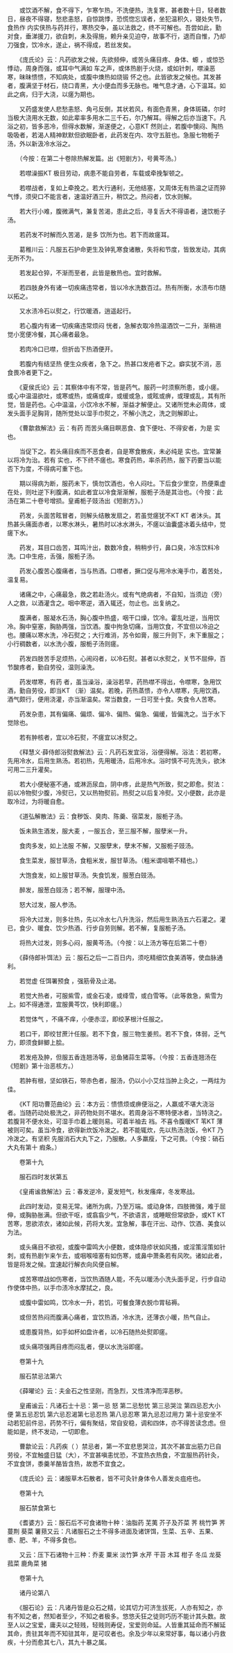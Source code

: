 <!-- { "loadSidebar": true } -->
　　或饮酒不解，食不得下，乍寒乍热，不洗便热，洗复寒，甚者数十日，轻者数日，昼夜不得寝，愁悲恚怒，自惊跳悸，恐慌惚忘误者，坐犯温积久，寝处失节，食热作 内实侠热与药并行，寒热交争，虽以法救之，终不可解也。吾尝如此，勤对食，垂涕援刀，欲自刺，未及得施，赖升亲见迫夺，故事不行，退而自惟，乃却刀强食，饮冷水，遂止，祸不得成，若丝发矣。

　　《庞氏论》云：凡药欲发之候，先欲频伸，或苦头痛目疼、身体、螈 ，或惊恐悸动，周身而强，或耳中气满如 车之声，或体热剧于火烧，或如针刺，噤澡恶寒，昧昧愦愦，不知病处，或腹中燠热如烧锻 怀之也。此皆欲发之候也。其发甚者，腹满坚于材石，绕口青黑，大小便血而多无脉也。唯气息才通，心下温耳。如此之病，归于大浇，以瘥为期也。

　　又药盛发使人悲愁恚怒、角弓反倒，其状若风，有面色青黑，身体斑磷，尔时当极大浇用水无数，如此辈率多用水二三千石，尔乃解耳。得解之后亦当速下。凡浴之初，皆多恶冷，但得水数解，渐遂便之，心意KT 然则止，若腹中懊闷、陶热吸吸者，若渴人精神默默但欲眠卧者，此药发在内、攻守五脏也。急服七物栀子汤，外以新汲冷水浴之。

　　（今按：在第二十卷除热解发篇。出《短剧方》，号黄芩汤。）

　　若噤澡振KT 极目劳动，病患不能自劳者，车载或牵挽掣顿之。

　　若噤战者，复如上牵挽之。若大行通利，无他结塞，又周体无有热温之证而猝气悸，须臾口不能言者，速温好酒三升，稍饮之。热闷者，饮水则解。

　　若大行小难，腹微满气，兼复苦渴，患此之后，寻复舌大不得语者，速饮栀子汤。

　　若药发不时解而久苦渴，是多 饮所为也。若下而故瘥耳。

　　葛稚川云：凡服五石护命更生及钟乳寒食诸散，失将和节度，皆致发动，其病无所不为。

　　若发起仓猝，不渐而至者，此皆是散热也。宜时救解。

　　若四肢身外有诸一切疾痛违常者，皆以冷水洗数百过。热有所衡，水渍布巾随以拓之。

　　又水渍冷石以熨之，行饮暖酒，逍遥起行。

　　若心腹内有诸一切疾痛违常烦闷 恍者，急解衣取冷热温酒饮一二升，渐稍进觉小宽便冷餐，其心痛者最急。

　　若肉冷口已噤，但折齿下热酒便开。

　　若腹内有结坚热 便生众疾者，急下之。热甚口发疮者下之。癖实犹不消，恶食畏冷者更下之。

　　《夏侯氏论》云：其察体中有不常，皆是药气。服药一时须察所患，或小瘥。或心中温温欲吐，或寒或热，或痛或痒，或缓或急，或眩或痹，或理或乱，其有所觉，皆是药也。心中温温，小饮冷水不解，渐益才解便止。又诸所觉未必周体，或发头面手足胸背，随所觉处以湿手巾熨之，不解小洗之，洗之则解即止。

　　《曹歙救解法》云：有药 而苦头痛目瞑恶食、食下便吐、不得安者，为是 实也。

　　当促下之。若头痛目疾而不恶食者，自是寒食散疾，未必纯是 实也。宜常兼以将冷为治。若有 实也，不下终不瘥也。寒食药热，率杀药热，服下药要当以能否下为度，不得病可重下也。

　　期以得病为断，服药未下，慎勿饮酒也，令人闷吐。下后食少里空，热便乘虚在处，则吐逆下利腹满，如此者宜以冷食渐渐解，服栀子汤是其治也。（今按：此汤在第二十卷号增损。皇甫栀子豉汤出《短剧方》。）

　　药发，头面苦眩冒者，则解头结散发扇之，若虽觉瘥犹不KT KT 者沐头。其热甚头痛面赤者，以寒水淋头，暑热时以冰水淋头，不瘥以油囊盛冰着头结中，觉瘥下水。

　　药发，耳目口齿苦，耳鸣汁出，数数冷食，稍稍步行，鼻口臭，冷冻饮料冷洗。口中生疮，舌强，服栀子汤。

　　药发心腹苦心腹痛者，当与热酒。口噤者，撅口促与用冷水淹手巾，着苦处，温复易。

　　诸痛之中，心痛最急，救之若赴汤火。或有气绝病者，不自知，当须边（旁）人之救，以酒灌含之。咽中寒逆，酒入辄还，勿止也。出复纳之。

　　腹满者，服凝水石汤，胸心腹中热盛，咽干口燥，饮冷。霍乱吐逆，当用饮冷。胸中窒塞，胸胁两强，当饮酒。腹中拘急切痛，当用饮食，不宜但以冷迫之也。腰痛以寒水洗，冷石熨之；大行难消，苏令如膏，服三升则下，未下重服之；小行稠数者，以水洗小腹，服栀子汤则瘥。

　　药发四肢苦手足烦热，心闹闷者，以冷石熨。甚者以水熨之，关节不屈伸，百节酸疼者，勤自劳役，温则澡洗。

　　药发噤寒，有药 者，虽当澡浴，澡浴若早，药热噤不得出，令噤寒，急用饮酒，勤自劳役，即当KT （渐）温矣。若晚，药热蒸愦，亦令人噤寒，先用饮酒，酒气颇行，便用浇灌，亦当渐温矣。常当数食，一日可至十食。失食令人苦寒。

　　药发杂患，其有偏痛、偏烦、偏冷、偏热、偏急、偏缓，皆偏洗之。当于水下觉除也。

　　若有肿核者，宜以冷石熨，不瘥宜以冰熨之。

　　《释慧义·薛侍郎浴熨救解法》云：凡药石发宜浴，浴便得解。浴法：若初寒，先用冷水，后用生熟汤。若初热，先用暖汤，后用冷水。浴时慎不可先洗头，欲沐可用二三升灌矣。

　　若大小便秘塞不通，或淋沥尿血，阴中疼，此是热气所致，熨之即愈。熨法：前以冷物熨少腹，冷熨已，又以热物熨前。热熨之以后复冷熨。又小便数，此亦是取冷过，为将暖自愈。

　　《道弘解散法》云：食秽饭、臭肉、陈羹、宿菜发，服栀子汤。

　　饭未熟生酒发，服大麦 ，一服五合，至三服不解，服孽米一升。

　　食肉多发，如上法服 不解，又服孽末，孽末不解，又服栀子豉汤。

　　食生菜发，服甘草汤，食粗米发，服甘草汤。（粗米谓咀嚼不精也。）

　　大饱食发，如上服甘草汤。失食饥发，服葱白豉汤。

　　醉发，服葱白豉汤；若不解，服理中汤。

　　怒大过发，服人参汤。

　　将冷大过发，则多壮热，先以冷水七八升洗浴，然后用生熟汤五六石灌之。灌已，食少、暖食、饮少热酒、行步自劳则解。若不解，复服栀子汤。

　　将热大过发，则多心闷，服黄芩汤。（今按：以上汤方等在后第二十卷）

　　《薛侍郎补饵法》云：服石之后一二百日内，须吃精细饮食美酒等，使血脉通利。

　　若觉虚 任饵署预食 ，强筋骨及止渴。

　　若觉大热者，可服紫雪，或金石凌，或绛雪，或白雪等。（此等救急，紫雪为上。如不得通泄，宜服黄芩饮，快利即瘥。）

　　若觉体气 ，不痛不痒，小便赤涩，即绞茅根汁任服之。

　　若口干，即绞甘蔗汁任服。若不下食，服三物生姜煎。若不下食，体弱，乏气力，即须食鲜鲫上脍。

　　若发疮及肿，但服五香连翘汤等，忌鱼猪蒜生菜等。（今按：五香连翘汤在《短剧》第十治恶核方。）

　　若肿有根，坚如铁石，带赤色者，服汤，仍以小小艾炷当肿上灸之，一两炷为佳。

　　《KT 阳功曹范曲论》云：本方云：愦愦烦或痹便浴之，人羸或不堪大浇浴者。当随药动处极洗之，非药物处则不堪水。若周身浴不寒特便冰者，当特浇之。若腹背不便水处，可湿手巾着上暖则易。可着半袖去 裆。不喜令腹暖KT 苇KT 薄被则可矣。虽当冷食，欲得新炊饭冷泼之。若不能辄炊，先以热汤浇饭，令KT 乃冷泼之。有坚积 先服消石大丸下之，乃服散。人多羸瘦，下之可畏。（今按：硝石大丸有第十 瘕条。）

　　卷第十九

　　服石四时发状第五

　　《皇甫谧救解法》云：春发逆冷，夏发短气，秋发瘙痒，冬发寒战。

　　此四时发动，变易无常。诸所为病，乃至万端。或动身体，四肢微强，难于屈伸，或胸胁胀满。但欲干呕，或翕翕少气，不欲语言，或睡眠但常欲卧，或KT KT 苦寒，思欲浓衣，诸如此候，药将大发。宜急解，事在汗出、动作、饮酒、美食以为法。

　　或头痛目不欲视，或腹中雷鸣大小便数，或体隐疹状如风搔，或淫策淫策如针刺，或有热剧乍来乍去，或咽喉噎塞有如伤寒，或鼻中萧条若有风吹。诸如此者，皆是将发之候。宜速起行解衣向风便自解。

　　或苦寒噤战如伤寒者，当饮热酒随人能，不先以暖汤小洗头面手足，行步自动作使体中热，以手巾渍冷水摩拭之，良。

　　或腹中雷如鸣，饮冷水一升，若饥，可餐食薄衣脱巾胃毡褥。

　　或但苦热闷而腹满心痛者，宜饮热酒，冷水洗，还薄衣小暖，热气自止。

　　或患腹背热，如手如杯如盘许者，以冷石随热处熨即瘥。

　　或头痛项强两目疼而闷乱者，便以水洗浴即瘥。

　　卷第十九

　　服石禁忌法第六

　　《薛曜论》云：夫金石之性坚刚，而急烈，又性清净而滓恶秽。

　　皇甫谧云：凡诸石士十忌：第一忌 怒 第二忌愁忧 第三忌哭泣 第四忌忍大小便 第五忌忍饥 第六忌忍渴第七忌忍热 第八忌忍寒 第九忌忍过用力 第十忌安坐不动若犯前件忌，药势不行，偏有聚结，常自安稳，调和四体，亦不得苦读念虑。但能如是，终不发动，一切即愈。

　　曹歙论云：凡药疾（ ）禁忌者，第一不宜悲思哭泣，其次不甚宜出筋力已自劳役，不宜触盛日猛（大），不宜甚嗔恚忧恐，不宜热衣热食，不宜服热药针灸，不宜食饼，黍羹羊酪皆含热，故悉不宜食之。

　　《庞氏论》云：诸服草木石散者，皆不可灸针身体令人善发炎疽疮也。

　　卷第十九

　　服石禁食第七

　　《耆婆方》云：服石后不可食诸物十种：油脂药 芜荑 芥子及芥菜 荠 桃竹笋 荠 蔓荆 葵菜 薯蓣又云：凡诸服石之士不得多进面及诸饼饵，生菜、五辛、五果、黍、肥、羊，不得多食也。

　　又云：压下石诸物十三种：乔麦 粟米 淡竹笋 水芹 干苔 木耳 柑子 冬瓜 龙葵 菰菜 鹿角菜 猪

　　卷第十九

　　诸丹论第八

　　《服石论》云：凡诸丹皆是众石之精，论其切力可济生拔死，人亦有知之，亦有不知之者，然知者至少，不知之者极多。悠悠夭狂之徒则巧历不能计其头数。故至人以之宝爱，庸夫以之轻贱，轻贱则寿促，宝爱则命延。人皆重其延命而不解延其命，贵驻其年而不知驻其年，是可叹者也。余及少年以来常好事，每以诸小丹救疾，十分而愈其七八，其九十暴之属。


